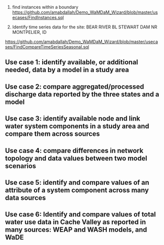 

1. find instances within a boundary 
https://github.com/amabdallah/Demo_WaMDaM_Wizard/blob/master/usecases/FindInstances.sql

2. Identify time series data for the site:  BEAR RIVER BL STEWART DAM NR MONTPELIER, ID

https://github.com/amabdallah/Demo_WaMDaM_Wizard/blob/master/usecases/FindCompareTimeSeriesSeasonal.sql


## Use case 1: identify available, or additional needed, data by a model in a study area

## Use case 2: compare aggregated/processed discharge data reported by the three states and a model

## Use case 3: identify available node and link water system components in a study area and compare them across sources

## Use case 4: compare differences in network topology and data values between two model scenarios

## Use case 5: identify and compare values of an attribute of a system component across many data sources

## Use case 6: Identify and compare values of total water use data in Cache Valley as reported in many sources: WEAP and WASH models, and WaDE
